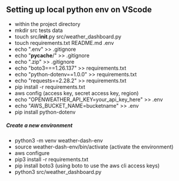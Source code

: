 ## Setting up local python env on VScode
- within the project directory
- mkdir src tests data
- touch src/__init__.py src/weather_dashboard.py
- touch requirements.txt README.md .env 
- echo ".env" >> .gitignore
- echo "__pycache__/" >> .gitignore
- echo ".zip" >> .gitignore
- echo "boto3===1.26.137" >> requirements.txt
- echo "python-dotenv==1.0.0" >> requirements.txt
- echo "requests==2.28.2" >> requirements.txt
- pip install -r requirements.txt
- aws config (access key, secret access key, region)
- echo "OPENWEATHER_API_KEY=your_api_key_here" >> .env
- echo "AWS_BUCKET_NAME=bucketname" >> .env 
- pip install python-dotenv


##### Create a new environment 
- python3 -m venv weather-dash-env
- source weather-dash-env/bin/activate (activate the environment)
- aws configure
- pip3 install -r requirements.txt
- pip install boto3 (using boto to use the aws cli access keys)
- python3 src/weather_dashboard.py
